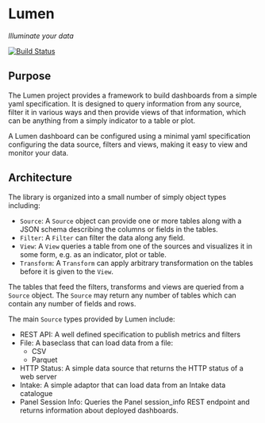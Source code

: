 # Lumen

*Illuminate your data*

[![Build Status](https://travis-ci.com/holoviz/monitor.svg?branch=master)](https://travis-ci.com/holoviz/monitor)

## Purpose

The Lumen project provides a framework to build dashboards from a
simple yaml specification. It is designed to query information from
any source, filter it in various ways and then provide views of that
information, which can be anything from a simply indicator to a table
or plot.

A Lumen dashboard can be configured using a minimal yaml specification
configuring the data source, filters and views, making it easy to view
and monitor your data.

## Architecture

The library is organized into a small number of simply object types including:

* `Source`: A `Source` object can provide one or more tables along with a JSON schema describing the columns or fields in the tables.
* `Filter`: A `Filter` can filter the data along any field.
* `View`: A `View` queries a table from one of the sources and visualizes it in some form, e.g. as an indicator, plot or table.
* `Transform`: A `Transform` can apply arbitrary transformation on the tables before it is given to the `View`.

The tables that feed the filters, transforms and views are queried from a `Source` object. The `Source` may return any number of tables which can contain any number of fields and rows.

The main `Source` types provided by Lumen include:

- REST API: A well defined specification to publish metrics and filters
- File: A baseclass that can load data from a file:
  - CSV
  - Parquet
- HTTP Status: A simple data source that returns the HTTP status of a web server
- Intake: A simple adaptor that can load data from an Intake data catalogue
- Panel Session Info: Queries the Panel session_info REST endpoint and returns information about deployed dashboards.
